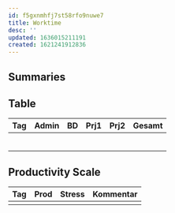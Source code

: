 ```yaml
---
id: f5gxnmhfj7st58rfo9nuwe7
title: Worktime
desc: ''
updated: 1636015211191
created: 1621241912836
---
```


## Summaries

## Table

| Tag | Admin | BD  | Prj1 | Prj2 | Gesamt |
| --- | ----- | --- | ---- | ---- | ------ |
|     |       |     |      |      |        |
|     |       |     |      |      |        |
|     |       |     |      |      |        |
|     |       |     |      |      |        |
|     |       |     |      |      |        |
|     |       |     |      |      |        |

## Productivity Scale

| Tag | Prod | Stress | Kommentar |
| --- | ---- | ------ | --------- |
|     |      |        |           |
